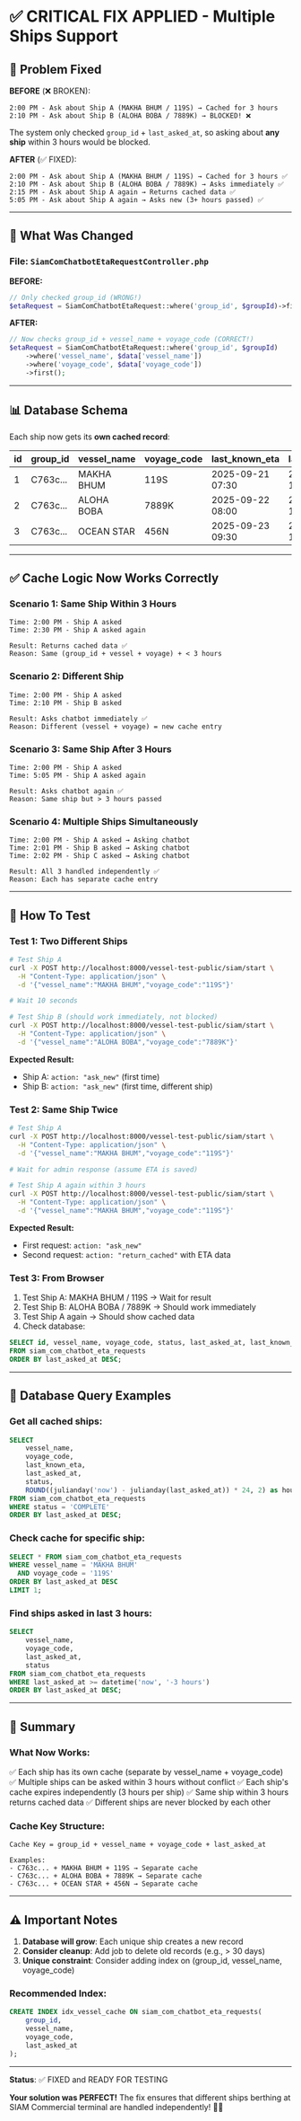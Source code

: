 # ✅ CRITICAL FIX APPLIED - Multiple Ships Support

## 🎯 Problem Fixed

**BEFORE** (❌ BROKEN):
```
2:00 PM - Ask about Ship A (MAKHA BHUM / 119S) → Cached for 3 hours
2:10 PM - Ask about Ship B (ALOHA BOBA / 7889K) → BLOCKED! ❌
```

The system only checked `group_id` + `last_asked_at`, so asking about **any ship** within 3 hours would be blocked.

**AFTER** (✅ FIXED):
```
2:00 PM - Ask about Ship A (MAKHA BHUM / 119S) → Cached for 3 hours ✅
2:10 PM - Ask about Ship B (ALOHA BOBA / 7889K) → Asks immediately ✅
2:15 PM - Ask about Ship A again → Returns cached data ✅
5:05 PM - Ask about Ship A again → Asks new (3+ hours passed) ✅
```

---

## 🔧 What Was Changed

### File: `SiamComChatbotEtaRequestController.php`

**BEFORE:**
```php
// Only checked group_id (WRONG!)
$etaRequest = SiamComChatbotEtaRequest::where('group_id', $groupId)->first();
```

**AFTER:**
```php
// Now checks group_id + vessel_name + voyage_code (CORRECT!)
$etaRequest = SiamComChatbotEtaRequest::where('group_id', $groupId)
    ->where('vessel_name', $data['vessel_name'])
    ->where('voyage_code', $data['voyage_code'])
    ->first();
```

---

## 📊 Database Schema

Each ship now gets its **own cached record**:

| id | group_id | vessel_name | voyage_code | last_known_eta | last_asked_at | status |
|----|----------|-------------|-------------|----------------|---------------|---------|
| 1 | C763c... | MAKHA BHUM | 119S | 2025-09-21 07:30 | 2025-09-30 14:00 | COMPLETE |
| 2 | C763c... | ALOHA BOBA | 7889K | 2025-09-22 08:00 | 2025-09-30 14:10 | COMPLETE |
| 3 | C763c... | OCEAN STAR | 456N | 2025-09-23 09:30 | 2025-09-30 14:20 | COMPLETE |

---

## ✅ Cache Logic Now Works Correctly

### Scenario 1: Same Ship Within 3 Hours
```
Time: 2:00 PM - Ship A asked
Time: 2:30 PM - Ship A asked again

Result: Returns cached data ✅
Reason: Same (group_id + vessel + voyage) + < 3 hours
```

### Scenario 2: Different Ship
```
Time: 2:00 PM - Ship A asked
Time: 2:10 PM - Ship B asked

Result: Asks chatbot immediately ✅
Reason: Different (vessel + voyage) = new cache entry
```

### Scenario 3: Same Ship After 3 Hours
```
Time: 2:00 PM - Ship A asked
Time: 5:05 PM - Ship A asked again

Result: Asks chatbot again ✅
Reason: Same ship but > 3 hours passed
```

### Scenario 4: Multiple Ships Simultaneously
```
Time: 2:00 PM - Ship A asked → Asking chatbot
Time: 2:01 PM - Ship B asked → Asking chatbot
Time: 2:02 PM - Ship C asked → Asking chatbot

Result: All 3 handled independently ✅
Reason: Each has separate cache entry
```

---

## 🧪 How To Test

### Test 1: Two Different Ships
```bash
# Test Ship A
curl -X POST http://localhost:8000/vessel-test-public/siam/start \
  -H "Content-Type: application/json" \
  -d '{"vessel_name":"MAKHA BHUM","voyage_code":"119S"}'

# Wait 10 seconds

# Test Ship B (should work immediately, not blocked)
curl -X POST http://localhost:8000/vessel-test-public/siam/start \
  -H "Content-Type: application/json" \
  -d '{"vessel_name":"ALOHA BOBA","voyage_code":"7889K"}'
```

**Expected Result:**
- Ship A: `action: "ask_new"` (first time)
- Ship B: `action: "ask_new"` (first time, different ship)

### Test 2: Same Ship Twice
```bash
# Test Ship A
curl -X POST http://localhost:8000/vessel-test-public/siam/start \
  -H "Content-Type: application/json" \
  -d '{"vessel_name":"MAKHA BHUM","voyage_code":"119S"}'

# Wait for admin response (assume ETA is saved)

# Test Ship A again within 3 hours
curl -X POST http://localhost:8000/vessel-test-public/siam/start \
  -H "Content-Type: application/json" \
  -d '{"vessel_name":"MAKHA BHUM","voyage_code":"119S"}'
```

**Expected Result:**
- First request: `action: "ask_new"`
- Second request: `action: "return_cached"` with ETA data

### Test 3: From Browser
1. Test Ship A: MAKHA BHUM / 119S → Wait for result
2. Test Ship B: ALOHA BOBA / 7889K → Should work immediately
3. Test Ship A again → Should show cached data
4. Check database:
```sql
SELECT id, vessel_name, voyage_code, status, last_asked_at, last_known_eta 
FROM siam_com_chatbot_eta_requests 
ORDER BY last_asked_at DESC;
```

---

## 📝 Database Query Examples

### Get all cached ships:
```sql
SELECT 
    vessel_name, 
    voyage_code, 
    last_known_eta,
    last_asked_at,
    status,
    ROUND((julianday('now') - julianday(last_asked_at)) * 24, 2) as hours_ago
FROM siam_com_chatbot_eta_requests
WHERE status = 'COMPLETE'
ORDER BY last_asked_at DESC;
```

### Check cache for specific ship:
```sql
SELECT * FROM siam_com_chatbot_eta_requests
WHERE vessel_name = 'MAKHA BHUM' 
  AND voyage_code = '119S'
ORDER BY last_asked_at DESC
LIMIT 1;
```

### Find ships asked in last 3 hours:
```sql
SELECT 
    vessel_name,
    voyage_code,
    last_asked_at,
    status
FROM siam_com_chatbot_eta_requests
WHERE last_asked_at >= datetime('now', '-3 hours')
ORDER BY last_asked_at DESC;
```

---

## 🎯 Summary

### What Now Works:
✅ Each ship has its own cache (separate by vessel_name + voyage_code)
✅ Multiple ships can be asked within 3 hours without conflict
✅ Each ship's cache expires independently (3 hours per ship)
✅ Same ship within 3 hours returns cached data
✅ Different ships are never blocked by each other

### Cache Key Structure:
```
Cache Key = group_id + vessel_name + voyage_code + last_asked_at

Examples:
- C763c... + MAKHA BHUM + 119S → Separate cache
- C763c... + ALOHA BOBA + 7889K → Separate cache
- C763c... + OCEAN STAR + 456N → Separate cache
```

---

## ⚠️ Important Notes

1. **Database will grow**: Each unique ship creates a new record
2. **Consider cleanup**: Add job to delete old records (e.g., > 30 days)
3. **Unique constraint**: Consider adding index on (group_id, vessel_name, voyage_code)

### Recommended Index:
```sql
CREATE INDEX idx_vessel_cache ON siam_com_chatbot_eta_requests(
    group_id, 
    vessel_name, 
    voyage_code, 
    last_asked_at
);
```

---

**Status**: ✅ FIXED and READY FOR TESTING

**Your solution was PERFECT!** The fix ensures that different ships berthing at SIAM Commercial terminal are handled independently! 🚢⚓
